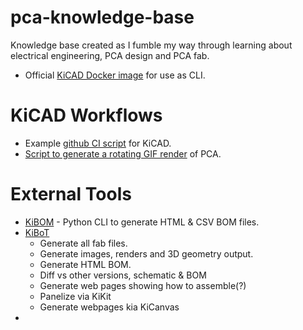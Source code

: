 # pca-knowledge-base
Knowledge base created as I fumble my way through learning about electrical engineering, PCA design and PCA fab.

* Official [KiCAD Docker image](https://hub.docker.com/r/kicad/kicad) for use as CLI.

# KiCAD Workflows

* Example [github CI script](https://github.com/vroland/epdiy-hardware/blob/main/.github/workflows/main.yml) for KiCAD. 
* [Script to generate a rotating GIF render](https://gist.github.com/arturo182/57ab066e6a4a36ee22979063e4d5cce1) of PCA. 

# External Tools

* [KiBOM](https://github.com/SchrodingersGat/KiBoM) - Python CLI to generate HTML & CSV BOM files.
* [KiBoT](https://github.com/INTI-CMNB/KiBot)
  * Generate all fab files.
  * Generate images, renders and 3D geometry output.
  * Generate HTML BOM.
  * Diff vs other versions, schematic & BOM
  * Generate web pages showing how to assemble(?)
  * Panelize via KiKit
  * Generate webpages kia KiCanvas
* 
